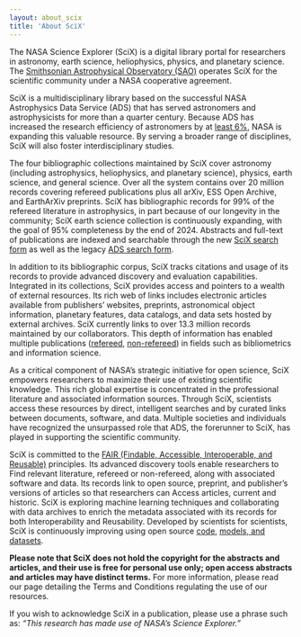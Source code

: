 ```yaml
---
layout: about_scix
title: 'About SciX'
---
```


The NASA Science Explorer (SciX) is a digital library portal for researchers in astronomy, earth science, heliophysics, physics, and planetary science. The [Smithsonian Astrophysical Observatory (SAO)](https://www.cfa.harvard.edu/sao) operates SciX for the scientific community under a NASA cooperative agreement.

SciX is a multidisciplinary library based on the successful NASA Astrophysics Data Service (ADS) that has served astronomers and astrophysicists for more than a quarter century. Because ADS has increased the research efficiency of astronomers by at [least 6%](https://scixplorer.org/abs/2005JASIS..56...36K/abstract), NASA is expanding this valuable resource. By serving a broader range of disciplines, SciX will also foster interdisciplinary studies.  

The four bibliographic collections maintained by SciX cover astronomy (including astrophysics, heliophysics, and planetary science), physics, earth science, and general science. Over all the system contains over 20 million records covering refereed publications plus all arXiv, ESS Open Archive, and EarthArXiv preprints. SciX has bibliographic records for 99% of the refereed literature in astrophysics, in part because of our longevity in the community; SciX earth science collection is continuously expanding, with the goal of 95% completeness by the end of 2024. Abstracts and full-text of publications are indexed and searchable through the new [SciX search form](https://scixplorer.org/) as well as the legacy [ADS search form](https://ui.adsabs.harvard.edu/). 

In addition to its bibliographic corpus, SciX tracks citations and usage of its records to provide advanced discovery and evaluation capabilities. Integrated in its collections, SciX provides access and pointers to a wealth of external resources. Its rich web of links includes electronic articles available from publishers’ websites, preprints, astronomical object information, planetary features, data catalogs, and data sets hosted by external archives. SciX currently links to over 13.3 million records maintained by our collaborators. This depth of information has enabled multiple publications ([refereed](https://scixplorer.org/public-libraries/aI9-ox_2RNeZK-gm-4DpVQ), [non-refereed](https://scixplorer.org/public-libraries/iETdWs2pSGajhFBI30X3UQ)) in fields such as bibliometrics and information science.

As a critical component of NASA’s strategic initiative for open science, SciX empowers researchers to maximize their use of existing scientific knowledge. This rich global expertise is concentrated in the professional literature and associated information sources. Through SciX, scientists access these resources by direct, intelligent searches and by curated links between documents, software, and data. Multiple societies and individuals have recognized the unsurpassed role that ADS, the forerunner to SciX, has played in supporting the scientific community.

SciX is committed to the [FAIR (Findable, Accessible, Interoperable, and Reusable)](https://www.go-fair.org/fair-principles/) principles. Its advanced discovery tools enable researchers to Find relevant literature, refereed or non-refereed, along with associated software and data. Its records link to open source, preprint, and publisher’s versions of articles so that researchers can Access articles, current and historic. SciX is exploring machine learning techniques and collaborating with data archives to enrich the metadata associated with its records for both Interoperability and Reusability. Developed by scientists for scientists, SciX is continuously improving using open source [code](https://github.com/adsabs), [models, and datasets](../blog/scixblog/scix-ads-models-and-datasets).

**Please note that SciX does not hold the copyright for the abstracts and articles, and their use is free for personal use only; open access abstracts and articles may have distinct terms.** For more information, please read our page detailing the Terms and Conditions regulating the use of our resources.

If you wish to acknowledge SciX in a publication, please use a phrase such as: *“This research has made use of NASA’s Science Explorer.”*

